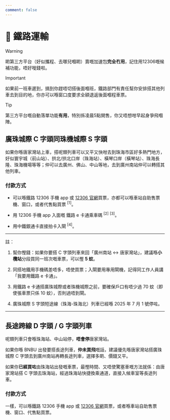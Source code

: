 ```yaml
---
comment: false
---
```


# 🚉 鐵路運輸

> [!WARNING]
> 啲第三方平台（好似攜程、去哪兒嗰啲）賣嘅加速包**完全冇用**，記住用12306嘅候補功能，唔好嘥錢啦。

> [!IMPORTANT]
> 如果前一班車遲到，搞到你趕唔切搭後面嗰班，鐵路部門有責任幫你安排搭其他列車去到目的地，你亦可以喺窗口度要求全額退返後面嗰程車票。

> [!TIP]
> 第三方平台嘅自動落單功能**有用**，特別係凌晨5點開售，你又唔想咁早起身爭飛嗰陣。

## 廣珠城際 C 字頭同珠機城際 S 字頭
如果你喺唐家灣站上車，搭呢類列車可以又平又快咁去到珠海市區好多熱門地方，好似寰宇城（前山站）、拱北/拱北口岸（珠海站）、橫琴口岸（橫琴站）、珠海長隆、珠海機場等等；仲可以去廣州、佛山、中山等地，去到廣州南站仲可以轉搭其他列車。

### 付款方式

- 可以喺鐵路 12306 手機 app 或 [12306 官網](https://www.12306.cn)買票，亦都可以喺車站自助售票機、窗口，或者代售點買票 <sup>[1]</sup>。

- 用 12306 手機 app 入面嘅 鐵路 e 卡通乘車碼 <sup>[2]</sup> <sup>[3]</sup>。

- 用中鐵銀通卡直接拍卡入閘 <sup>[4]</sup>。

---
註：

1. 幫你慳錢：如果你要搭 C 字頭列車來回「廣州南站 ↔ 唐家灣站」，建議喺**小欖站**分段買同一班次嘅車票，可以慳 **5 蚊**。

2. 同搭地鐵用手機碼差唔多，唔使買票；入閘要用專用閘機，記得同工作人員講「我要用鐵路 e 卡通」。

3. 用鐵路 e 卡通搭廣珠城際或者珠機城際之前，要確保戶口有唔少過 70 蚊（即使張車票只係 10 蚊），否則過唔到閘。

4. 廣珠城際 S 字頭短途線（珠海-珠海北）列車已經喺 2025 年 7 月 1 號停咗。

---

## 長途跨線 D 字頭 / G 字頭列車
呢類列車只會喺珠海站、中山站停，**唔會停**唐家灣站。

如果你喺 BNBU 出發要搭長途列車，**仲未買飛**嘅話，建議優先喺唐家灣站搭廣珠城際 C 字頭去到廣州南站再轉長途列車，選擇多啲、價錢又平。

如果你**已經買咗**由珠海站出發嘅車票，最慳時間、又唔使驚塞車嘅方法就係：由唐家灣站搭 C 字頭去珠海站，經過珠海站快捷換乘通道，直接入候車室等長途列車。

### 付款方式
一樣，可以喺鐵路 12306 手機 app 或 [12306 官網](https://www.12306.cn)買票，或者喺車站自助售票機、窗口、代售點買票。

